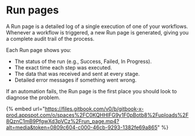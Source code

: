 # Run pages

A Run page is a detailed log of a single execution of one of your workflows. Whenever a workflow is triggered, a new Run page is generated, giving you a complete audit trail of the process.

Each Run page shows you:

* The status of the run (e.g., Success, Failed, In Progress).
* The exact time each step was executed.
* The data that was received and sent at every stage.
* Detailed error messages if something went wrong.

If an automation fails, the Run page is the first place you should look to diagnose the problem.

{% embed url="https://files.gitbook.com/v0/b/gitbook-x-prod.appspot.com/o/spaces%2FC0KQHHlFG9y1F0pBotb8%2Fuploads%2F8QznC1mB9PfgwXd3pVCz%2Frun_page.mp4?alt=media&token=0809c604-c000-46cb-9293-1382fe69a865" %}
